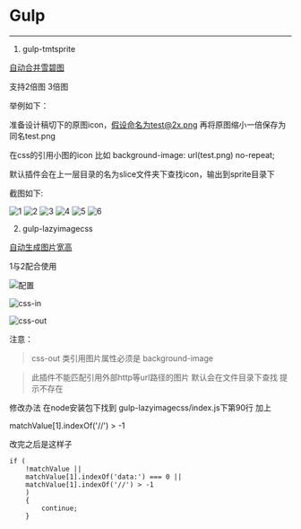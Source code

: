 # Gulp

---

1. gulp-tmtsprite

[自动合并雪碧图](https://github.com/weixin/gulp-tmtsprite)

支持2倍图 3倍图

举例如下：

准备设计稿切下的原图icon，假设命名为test@2x.png 再将原图缩小一倍保存为同名test.png

在css的引用小图的icon 比如 background-image: url(test.png) no-repeat;

默认插件会在上一层目录的名为slice文件夹下查找icon，输出到sprite目录下

截图如下:

![1](http://wx4.sinaimg.cn/mw1024/006ANKB8gy1fqx0djcxipj30fy0bnaaf.jpg)
![2](http://wx1.sinaimg.cn/mw690/006ANKB8gy1fqx0djsqt1j30qq0fa0v2.jpg)
![3](http://wx3.sinaimg.cn/mw1024/006ANKB8gy1fqx0djfhvhj30o906it9d.jpg)
![4](http://wx3.sinaimg.cn/mw1024/006ANKB8gy1fqx0djlviyj30pg0fu0tj.jpg)
![5](http://wx3.sinaimg.cn/mw1024/006ANKB8gy1fqx0djnl1cj30yq0bnt9y.jpg)
![6](http://wx1.sinaimg.cn/mw1024/006ANKB8gy1fqx0gi7s2gj30qz08kwep.jpg)


2. gulp-lazyimagecss

[自动生成图片宽高](https://github.com/weixin/gulp-lazyimagecss)

1与2配合使用

![配置](D:\Users\chen_huang\Pictures\screen\3.png)

![css-in](D:\Users\chen_huang\Pictures\screen\2.png)

![css-out](D:\Users\chen_huang\Pictures\screen\4.png)

注意：

> css-out 类引用图片属性必须是 background-image

> 此插件不能匹配引用外部http等url路径的图片 默认会在文件目录下查找 提示不存在 

修改办法 在node安装包下找到 gulp-lazyimagecss/index.js下第90行 加上

matchValue[1].indexOf('//') > -1

改完之后是这样子

```
if (
    !matchValue ||
    matchValue[1].indexOf('data:') === 0 ||
    matchValue[1].indexOf('//') > -1
    ) 
    {
        continue;
    }

```




